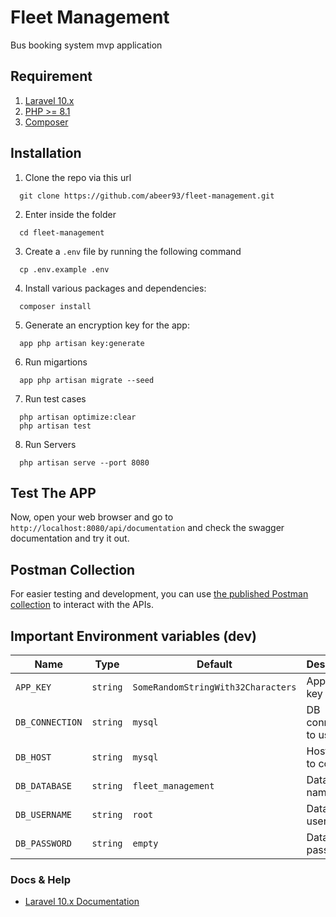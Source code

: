 # Fleet Management
Bus booking system mvp application

## Requirement

1. [Laravel 10.x](https://laravel.com/docs/10.x)
2. [PHP >= 8.1](http://php.net/downloads.php)
3. [Composer](https://getcomposer.org/)

## Installation
1. Clone the repo via this url
  ```
    git clone https://github.com/abeer93/fleet-management.git
  ```
2. Enter inside the folder
  ```
    cd fleet-management
  ```
3. Create a `.env` file by running the following command
  ```
    cp .env.example .env
  ```
4. Install various packages and dependencies:
  ```
    composer install
  ```
5. Generate an encryption key for the app:
  ```
    app php artisan key:generate
  ```
6. Run migartions
  ```
    app php artisan migrate --seed
  ```
7. Run test cases
  ```
    php artisan optimize:clear
    php artisan test
  ```
8. Run Servers
  ```
    php artisan serve --port 8080
  ```

## Test The APP
Now, open your web browser and go to `http://localhost:8080/api/documentation` and check the swagger documentation and try it out.

## Postman Collection
For easier testing and development, you can use [the published Postman collection](https://documenter.getpostman.com/view/1146549/2sA3rwMuMz) to interact with the APIs.


## Important Environment variables (dev)

| Name | Type | Default | Description |
|------|------|---------|-------------|
| `APP_KEY` | `string` | `SomeRandomStringWith32Characters` | Application key |
| `DB_CONNECTION` | `string` | `mysql` | DB connection to use |
| `DB_HOST` | `string` | `mysql` | Hostname to connect |
| `DB_DATABASE` | `string` | `fleet_management` | Database name |
| `DB_USERNAME` | `string` | `root` | Database username |
| `DB_PASSWORD` | `string` | `empty` | Database password |


### Docs & Help
- [Laravel 10.x Documentation](https://laravel.com/docs/10.x)